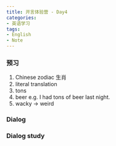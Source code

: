 ```yaml
---
title: 开言体验营 - Day4
categories:
- 英语学习
tags: 
- English
- Note
---
```



### 预习
1. Chinese zodiac 生肖
2. literal translation
3. tons 
4. beer 
	e.g. I had tons of beer last night.
5. wacky -> weird
### Dialog

### Dialog study